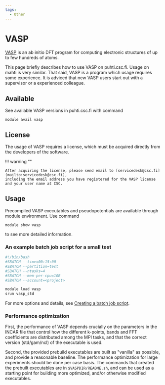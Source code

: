 ```yaml
---
tags:
  - Other
---
```


# VASP

[VASP](https://www.vasp.at/) is an ab initio DFT program for computing
electronic structures of up to few hundreds of atoms.

This page briefly describes how to use VASP on puhti.csc.fi. Usage on mahti is very similar. That said,
VASP is a program which usage requires some experience. It is adviced that new VASP users start out
with a supervisor or a experienced colleague.


## Available

See available VASP versions in puhti.csc.fi with command

```console
module avail vasp
```


## License

The usage of VASP requires a license, which must be acquired directly
from the developers of the software.

!!! warning ""

    After acquiring the license, please send email to [servicedesk@csc.fi](mailto:servicedesk@csc.fi),
    including the email address you have registered for the VASP license and your user name at CSC.


## Usage

Precompiled VASP executables and pseudopotentials are available
through module environment. Use command

```console
module show vasp
```

to see more detailed information.

### An example batch job script for a small test

```bash
#!/bin/bash
#SBATCH --time=00:15:00
#SBATCH --partition=test
#SBATCH --ntasks=4
#SBATCH --mem-per-cpu=1GB
#SBATCH --account=<project>

module load vasp
srun vasp_std
```

For more options and details, see [Creating a batch job script](../computing/running/creating-job-scripts-puhti.md).


### Performance optimization

First, the performance of VASP depends crucially on the parameters in
the INCAR file that control how the different k-points, bands and FFT
coefficients are distributed among the MPI tasks, and that the correct
version (std/gam/ncl) of the executable is used.

Second, the provided prebuild executables are built as "vanilla" as
possible, and provide a reasonable baseline. The performance
optimization for large experiments should be done per case basis. The
commands that created the prebuilt executables are in
`$VASPDIR/README.sh`, and can be used as a starting point
for building more optimized, and/or otherwise modified executables.
